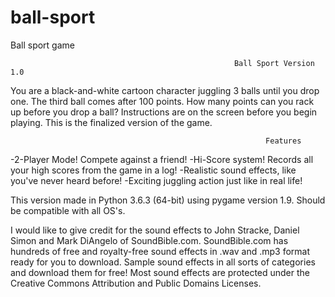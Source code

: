 # ball-sport
 Ball sport game 

                                                      Ball Sport Version 1.0
You are a black-and-white cartoon character juggling 3 balls until you drop one.  The third ball comes after 100 points.  How many points can you rack up before you drop a ball?  Instructions are on the screen before you begin playing.  This is the finalized version of the game.

                                                             Features

-2-Player Mode!  Compete against a friend!
-Hi-Score system!  Records all your high scores from the game in a log!
-Realistic sound effects, like you've never heard before!
-Exciting juggling action just like in real life!

This version made in Python 3.6.3 (64-bit) using pygame version 1.9.  Should be compatible with all OS's.

I would like to give credit for the sound effects to John Stracke, Daniel Simon and Mark DiAngelo of SoundBible.com.  SoundBible.com has hundreds of free and royalty-free sound effects in .wav and .mp3 format ready for you to download.  Sample sound effects in all sorts of categories and download them for free!  Most sound effects are protected under the Creative Commons Attribution and Public Domains Licenses.
